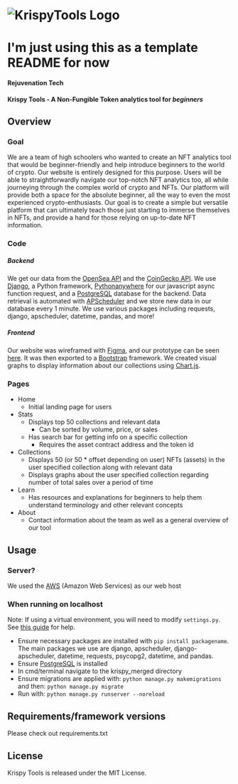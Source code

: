 # ![KrispyTools Logo](/krispiest_logo.png)

# I'm just using this as a template README for now

#### Rejuvenation Tech

#### Krispy Tools - A Non-Fungible Token analytics tool for _beginners_

## Overview

### Goal

We are a team of high schoolers who wanted to create an NFT analytics tool that would be beginner-friendly and help introduce beginners to the world of crypto. Our website is entirely designed for this purpose. Users will be able to straightforwardly navigate our top-notch NFT analytics too, all while journeying through the complex world of crypto and NFTs. Our platform will provide both a space for the absolute beginner, all the way to even the most experienced crypto-enthusiasts. Our goal is to create a simple but versatile platform that can ultimately teach those just starting to immerse themselves in NFTs, and provide a hand for those relying on up-to-date NFT information.

### Code

##### Backend

We get our data from the [OpenSea API](https://docs.opensea.io/reference/api-overview) and the [CoinGecko API](https://www.coingecko.com/en/api/documentation). We use [Django](https://www.djangoproject.com/), a Python framework, [Pythonanywhere](https://www.pythonanywhere.com/) for our javascript async function request, and a [PostgreSQL](https://www.postgresql.org/) database for the backend. Data retrieval is automated with [APScheduler](https://apscheduler.readthedocs.io/en/3.x/) and we store new data in our database every 1 minute. We use various packages including requests, django, apscheduler, datetime, pandas, and more!

##### Frontend

Our website was wireframed with [Figma](https://www.figma.com/), and our prototype can be seen [here](https://www.figma.com/proto/aKZdkErsEDpuVxpJnd0r0K/Krispy-Cohort-%3A?node-id=225%3A5&scaling=min-zoom&page-id=225%3A4&starting-point-node-id=225%3A5&show-proto-sidebar=1). It was then exported to a [Bootstrap](https://getbootstrap.com/) framework. We created visual graphs to display information about our collections using [Chart.js](https://www.chartjs.org/).

### Pages

- Home
  - Initial landing page for users
- Stats
  - Displays top 50 collections and relevant data
    - Can be sorted by volume, price, or sales
  - Has search bar for getting info on a specific collection
    - Requires the asset contract address and the token id
- Collections
  - Displays 50 (or 50 * offset depending on user) NFTs (assets) in the user specified collection along with relevant data
  - Displays graphs about the user specified collection regarding number of total sales over a period of time
- Learn
  - Has resources and explanations for beginners to help them understand terminology and other relevant concepts
- About
  - Contact information about the team as well as a general overview of our tool

## Usage

### Server?
We used the [AWS](https://aws.amazon.com/) (Amazon Web Services) as our web host

### When running on localhost

Note: If using a virtual environment, you will need to modify `settings.py`. See [this guide](https://alicecampkin.medium.com/how-to-set-up-environment-variables-in-django-f3c4db78c55f) for help.
- Ensure necessary packages are installed with `pip install packagename`. The main packages we use are django, apscheduler, django-apscheduler, datetime, requests, psycopg2, datetime, and pandas.
- Ensure [PostgreSQL](https://www.postgresql.org/download/) is installed
- In cmd/terminal navigate to the krispy_merged directory
- Ensure migrations are applied with: `python manage.py makemigrations` and then: `python manage.py migrate`
- Run with: `python manage.py runserver --noreload`

## Requirements/framework versions

Please check out requirements.txt

## License

Krispy Tools is released under the MIT License.
